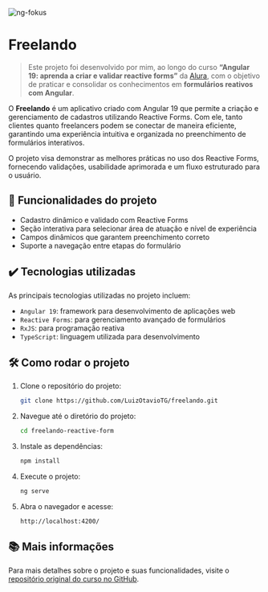 ![ng-fokus](thumbnail.png)

# Freelando

> Este projeto foi desenvolvido por mim, ao longo do curso **“Angular 19: aprenda a criar e validar reactive forms”** da [Alura](https://www.alura.com.br/), com o objetivo de praticar e consolidar os conhecimentos em **formulários reativos com Angular**.

O **Freelando** é um aplicativo criado com Angular 19 que permite a criação e gerenciamento de cadastros utilizando Reactive Forms. Com ele, tanto clientes quanto freelancers podem se conectar de maneira eficiente, garantindo uma experiência intuitiva e organizada no preenchimento de formulários interativos.

O projeto visa demonstrar as melhores práticas no uso dos Reactive Forms, fornecendo validações, usabilidade aprimorada e um fluxo estruturado para o usuário.

## 🔨 Funcionalidades do projeto

- Cadastro dinâmico e validado com Reactive Forms  
- Seção interativa para selecionar área de atuação e nível de experiência  
- Campos dinâmicos que garantem preenchimento correto  
- Suporte a navegação entre etapas do formulário  

## ✔️ Tecnologias utilizadas

As principais tecnologias utilizadas no projeto incluem:

- `Angular 19`: framework para desenvolvimento de aplicações web  
- `Reactive Forms`: para gerenciamento avançado de formulários  
- `RxJS`: para programação reativa  
- `TypeScript`: linguagem utilizada para desenvolvimento  

## 🛠️ Como rodar o projeto

1. Clone o repositório do projeto:

   ```bash
   git clone https://github.com/LuizOtavioTG/freelando.git
   ```

2. Navegue até o diretório do projeto:

   ```bash
   cd freelando-reactive-form
   ```

3. Instale as dependências:

   ```bash
   npm install
   ```

4. Execute o projeto:

   ```bash
   ng serve
   ```

5. Abra o navegador e acesse:

   ```
   http://localhost:4200/
   ```

## 📚 Mais informações

Para mais detalhes sobre o projeto e suas funcionalidades, visite o [repositório original do curso no GitHub](https://github.com/Charlinho/freelando-reactive-form).